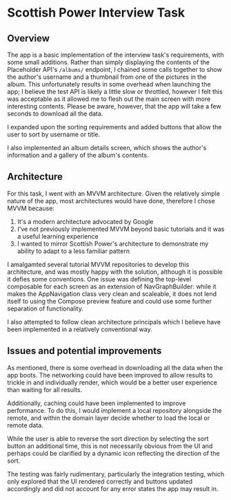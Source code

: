 # Scottish Power Interview Task

## Overview

The app is a basic implementation of the interview task's requirements, with some small additions. Rather than simply displaying the contents of the Placeholder API's `/albums/` endpoint, I chained some calls together to show the author's username and a thumbnail from one of the pictures in the album. This unfortunately results in some overhead when launching the app; I believe the test API is likely a little slow or throttled, however I felt this was acceptable as it allowed me to flesh out the main screen with more interesting contents. Please be aware, however, that the app will take a few seconds to download all the data.

I expanded upon the sorting requirements and added buttons that allow the user to sort by username or title.

I also implemented an album details screen, which shows the author's information and a gallery of the album's contents.

## Architecture

For this task, I went with an MVVM architecture. Given the relatively simple nature of the app, most architectures would have done, therefore I chose MVVM because:

1) It's a modern architecture advocated by Google
2) I've not previously implemented MVVM beyond basic tutorials and it was a useful learning experience
3) I wanted to mirror Scottish Power's architecture to demonstrate my ability to adapt to a less familiar pattern

I amalgamted several tutorial MVVM repositories to develop this architecture, and was mostly happy with the solution, although it is possible it defies some conventions. One issue was defining the top-level composable for each screen as an extension of NavGraphBuilder: while it makes the AppNavigation class very clean and scaleable, it does not lend itself to using the Compose preview feature and could use some further separation of functionality.

I also attempted to follow clean architecture principals which I believe have been implemented in a relatively conventional way.

## Issues and potential improvements

As mentioned, there is some overhead in downloading all the data when the app boots. The networking could have been improved to allow results to trickle in and individually render, which would be a better user experience than waiting for all results.

Additionally, caching could have been implemented to improve performance. To do this, I would implement a local repository alongside the remote, and within the domain layer decide whether to load the local or remote data.

While the user is able to reverse the sort direction by selecting the sort button an additional time, this is not necessarily obvious from the UI and perhaps could be clarified by a dynamic icon reflecting the direction of the sort.

The testing was fairly rudimentary, particularly the integration testing, which only explored that the UI rendered correctly and buttons updated accordingly and did not account for any error states the app may result in.
